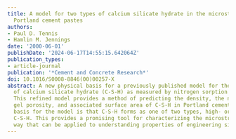 ```yaml
---
title: A model for two types of calcium silicate hydrate in the microstructure of
  Portland cement pastes
authors:
- Paul D. Tennis
- Hamlin M. Jennings
date: '2000-06-01'
publishDate: '2024-06-17T14:55:15.642064Z'
publication_types:
- article-journal
publication: '*Cement and Concrete Research*'
doi: 10.1016/S0008-8846(00)00257-X
abstract: A new physical basis for a previously published model for the structure
  of calcium silicate hydrate (C-S-H) as measured by nitrogen sorption is described.
  This refined model provides a method of predicting the density, the nitrogen accessible
  gel porosity, and associated surface area of C-S-H in Portland cement pastes. The
  basis for the model is that C-S-H forms as one of two types, high- or low-density
  C-S-H. This provides a promising tool for characterizing the microstructure in a
  way that can be applied to understanding properties of engineering significance.
---
```

